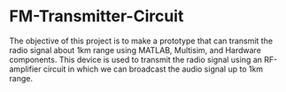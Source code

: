 # FM-Transmitter-Circuit
The objective of this project is to make a prototype that can transmit the radio signal about 1km range using MATLAB, Multisim, and Hardware components. This device is used to transmit the radio signal using an RF-amplifier circuit in which we can broadcast the audio signal up to 1km range. 
